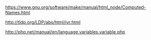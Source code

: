 https://www.gnu.org/software/make/manual/html_node/Computed-Names.html

http://tldp.org/LDP/abs/html/ivr.html

http://php.net/manual/en/language.variables.variable.php
